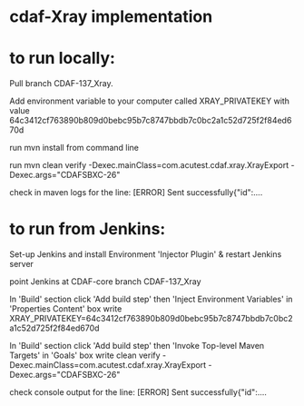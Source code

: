 # cdaf-Xray implementation

# to run locally:

Pull branch CDAF-137_Xray.

Add environment variable to your computer called XRAY_PRIVATEKEY with value 64c3412cf763890b809d0bebc95b7c8747bbdb7c0bc2a1c52d725f2f84ed670d

run mvn install from command line

run mvn clean verify -Dexec.mainClass=com.acutest.cdaf.xray.XrayExport -Dexec.args="CDAFSBXC-26"

check in maven logs for the line: [ERROR] Sent successfully{"id":....

# to run from Jenkins:

Set-up Jenkins and install Environment 'Injector Plugin' & restart Jenkins server

point Jenkins at CDAF-core branch CDAF-137_Xray

In 'Build' section click 'Add build step' then 'Inject Environment Variables' in 'Properties Content' box write XRAY_PRIVATEKEY=64c3412cf763890b809d0bebc95b7c8747bbdb7c0bc2a1c52d725f2f84ed670d

In 'Build' section click 'Add build step' then 'Invoke Top-level Maven Targets' in 'Goals' box write 
clean verify -Dexec.mainClass=com.acutest.cdaf.xray.XrayExport -Dexec.args="CDAFSBXC-26"

check console output for the line: [ERROR] Sent successfully{"id":....
